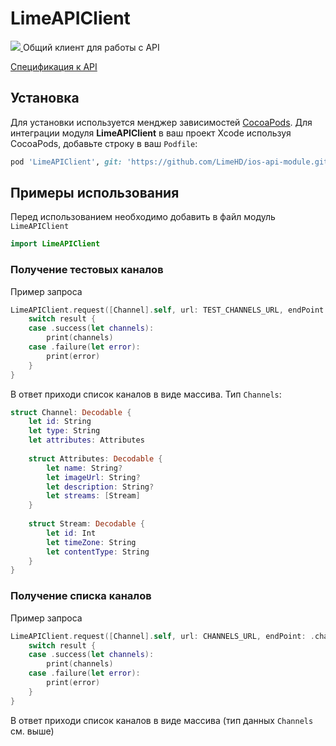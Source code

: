 # LimeAPIClient
<a href="https://ci.iptv2022.com/viewType.html?buildTypeId=IOSRoot_LimeApiClient_LimeApiClientMaster&guest=1">
<img src="https://ci.iptv2022.com/app/rest/builds/buildType:(id:IOSRoot_LimeApiClient_LimeApiClientMaster)/statusIcon"/>
</a>
Общий клиент для работы с API

[Спецификация к API](https://github.com/LimeHD/specs)

## Установка

Для установки используется менджер зависимостей [CocoaPods](https://cocoapods.org/). Для интеграции модуля **LimeAPIClient** в ваш проект Xcode используя CocoaPods, добавьте строку в ваш  `Podfile`:

``` ruby
pod 'LimeAPIClient', git: 'https://github.com/LimeHD/ios-api-module.git'
```

## Примеры использования
Перед использованием необходимо добавить в файл модуль  `LimeAPIClient`
``` swift
import LimeAPIClient
```
### Получение тестовых каналов
Пример запроса
``` swift
LimeAPIClient.request([Channel].self, url: TEST_CHANNELS_URL, endPoint: .testChannels) { (result) in
    switch result {
    case .success(let channels):
        print(channels)
    case .failure(let error):
        print(error)
    }
}
```
В ответ приходи список каналов в виде массива. Тип `Channels`:
``` swift
struct Channel: Decodable {
    let id: String
    let type: String
    let attributes: Attributes
    
    struct Attributes: Decodable {
        let name: String?
        let imageUrl: String?
        let description: String?
        let streams: [Stream]
    }
    
    struct Stream: Decodable {
        let id: Int
        let timeZone: String
        let contentType: String
    }
}
```

### Получение cписка каналов
Пример запроса
``` swift
LimeAPIClient.request([Channel].self, url: CHANNELS_URL, endPoint: .сhannels) { (result) in
    switch result {
    case .success(let channels):
        print(channels)
    case .failure(let error):
        print(error)
    }
}
```
В ответ приходи список каналов в виде массива (тип данных `Channels` см. выше)

